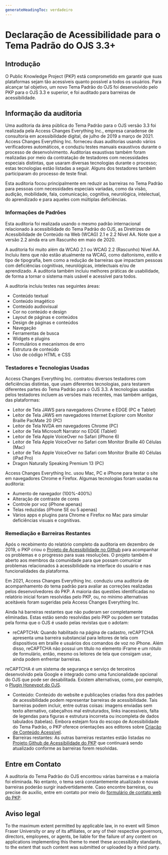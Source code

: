 ```yaml
---
generateHeadingToc: verdadeiro
---
```


# Declaração de Acessibilidade para o Tema Padrão do OJS 3.3+

## Introdução

O Public Knowledge Project (PKP) está comprometido em garantir que suas plataformas sejam tão acessíveis quanto possível a todos os usuários. Para alcançar tal objetivo, um novo Tema Padrão do OJS foi desenvolvido pelo PKP para o OJS 3.3 e superior, e foi auditado para barreiras de acessibilidade.

## Informação da auditoria

Uma auditoria da área pública do Tema Padrão para o OJS versão 3.3 foi realizada pela Access Changes Everything Inc., empresa canadense de consultoria em acessibilidade digital, de julho de 2019 a março de 2021. Access Changes Everything Inc. forneceu duas auditorias usando vários verificadores automáticos, e conduziu testes manuais exaustivos durante o processo de desenvolvimento. Auditorias exaustivas também foram realizadas por meio da contratação de testadores com necessidades especiais distintas, que usaram diversas tecnologias durante o processo; estas tecnologias estão listadas a seguir. Alguns dos testadores também participaram do processo de teste final.

Esta auditoria focou principalmente em reduzir as barreiras no Tema Padrão para pessoas com necessidades especiais variadas, como da visão, audição, mobilidade, fala, comunicação, cognitiva, neurológica, intelectual, do aprendizado e para aqueles com múltiplas deficiências.

### Informações de Padrões

Esta auditoria foi realizada usando o mesmo padrão internacional relacionado à acessibilidade do Tema Padrão do OJS, as Diretrizes de Acessibilidade de Conteúdo na Web (WCAG) 2.1 e 2.2 Nível AA. Note que a versão 2.2 ainda era um Rascunho em maio de 2020.

A auditoria foi muito além da WCAG 2.1 ou WCAG 2.2 (Rascunho) Nível AA. Incluiu itens que não estão atualmente na WCAG, como daltonismo, estilo e tipo de tipografia, bem como a redução de barreiras que impactam pessoas com deficiências cognitivas, neurológicas, intelectuais e/ou de aprendizado. A auditoria também incluiu melhores práticas de usabilidade, de forma a tornar o sistema mais usável e acessível para todos.

A auditoria incluiu testes nas seguintes áreas:

* Conteúdo textual
* Conteúdo imagético
* Conteúdo audiovisual
* Cor no conteúdo e design
* Layout de páginas e conteúdos
* Design de páginas e conteúdos
* Navegação
* Ferramentas de busca
* Widgets e plugins
* Formulários e mecanismos de erro
* Estrutura de conteúdo
* Uso de código HTML e CSS

### Testadores e Tecnologias Usadas

Access Changes Everything Inc. contratou diversos testadores com deficiências distintas, que usam diferentes tecnologias, para testarem diferentes partes do Tema Padrão para o OJS 3.3. A tecnologias usadas pelos testadores incluem as versões mais recentes, mas também antigas, das plataformas:

* Leitor de Tela JAWS para navegadores Chrome e EDGE (PC e Tablet)
* Leitor de Tela JAWS em navegadores Internet Explorer com Monitor Braille PacMate 20 (PC)
* Leitor de Tela NVDA em navegadores Chrome (PC)
* Leitor de Tela Microsoft Narrator no EDGE (Tablet)
* Leitor de Tela Apple VoiceOver no Safari (iPhone 6)
* Leitor de Tela Apple VoiceOver no Safari com Monitor Braille 40 Células (Mac)
* Leitor de Tela Apple VoiceOver no Safari com Monitor Braille 40 Células (iPad Pro)
* Dragon Naturally Speaking Premium 13 (PC)

Access Changes Everything Inc. usou Mac, PC e iPhone para testar o site em navegadores Chrome e Firefox. Algumas tecnologias foram usadas na auditoria:

* Aumento de navegador (100%-400%)
* Alteração de contraste de cores
* Controle por voz (iPhone apenas)
* Telas reduzidas (iPhone SE ou 5 apenas)
* Vários apps e plugins para Chrome e Firefox no Mac para simular deficiências visuais e cognitivas.

### Remediação e Barreiras Restantes

Após o recebimento do relatório completo da auditoria em dezembro de 2019, o PKP criou o [Projeto de Acessibilidade no Github](https://github.com/pkp/pkp-lib/projects/16) para acompanhar os problemas e o progresso para suas resoluções. O projeto também é aberto aos membros da comunidade para que possam comunicar problemas relacionados à acessibilidade na interface do usuário e nas funcionalidades da plataforma.

Em 2021, Access Changes Everything Inc. conduziu uma auditoria de acompanhamento do tema padrão para avaliar as correções realizadas pelos desenvolvedores do PKP. A maioria das questões identificadas no relatório inicial foram resolvidas pelo PKP, ou, no mínimo alternativas aceitáveis foram sugeridas pela Access Changes Everything Inc.

Ainda há barreiras restantes que não puderam ser completamente eliminadas. Estas estão sendo resolvidas pelo PKP ou podem ser tratadas pela forma que o OJS é usado pelas revistas que o adotam:

* reCAPTCHA: Quando habilitado na página de cadastro, reCAPTCHA apresenta uma barreira substancial para leitores de tela com dispositivos em braille e usuários dos comandos de voz no iPhone. Além disso, reCAPTCHA não possui um título no elemento iFrame e um rótulo de formulário, então, mesmo os leitores de tela que consigam usar, ainda podem enfrentar barreiras.

reCAPTCHA é um sistema de segurança e serviço de terceiros desenvolvido pela Google e integrado como uma funcionalidade opcional do OJS que pode ser desabilitada. Existem alternativas, como, por exemplo, o [Plugin Honeypot do OJS](https://github.com/ulsdevteam/pkp-formHoneypot).
* Conteúdo: Conteúdo do website e publicações criadas fora dos padrões de acessibilidade podem representar barreiras de acessibilidade. Tais barreiras podem incluir, entre outras coisas: imagens enviadas sem texto alternativo, cabeçalhos mal estruturados, links inacessíveis, falta de legendas para figuras e estrutura incorreta ou incompleta de dados tabulados (tabelas). Embora estejam fora do escopo de Acessibilidade do Tema Padrão, o PKP oferece orientações aos editores sobre [Criação de Conteúdo Acessível](https://docs.pkp.sfu.ca/accessible-content/).
* Barreiras restantes: As outras barreiras restantes estão listadas no [Projeto Github de Acessibilidade do PKP](https://github.com/pkp/pkp-lib/projects/16) que continuará sendo atualizado conforme as barreiras forem resolvidas.

## Entre em Contato

A auditoria do Tema Padrão do OJS encontrou várias barreiras e a maioria foi eliminada. No entanto, o tema será constantemente atualizado e novas barreiras poderão surgir inadvertidamente. Caso encontre barreiras, ou precise de auxílio, entre em contato por meio do [formulário de contato web do PKP](https://pkp.sfu.ca/contact-us/).

## Aviso legal

To the maximum extent permitted by applicable law, in no event will Simon Fraser University or any of its affiliates, or any of their respective governors, directors, employees, or agents, be liable for the failure of any content on applications implementing this theme to meet these accessibility standards, to the extent that such content was submitted or uploaded by a third party.
